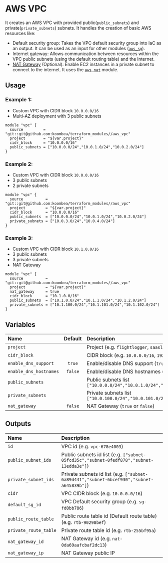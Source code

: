 # AWS VPC

It creates an AWS VPC with provided public(`public_subnets`) and private(`private_subnets`) subnets. It handles the creation of basic AWS resources like:

- Default security group: Takes the VPC default security group into IaC as an output. It can be used as an input for other modules ([`aws_sg`](https://github.com/koombea/terraform_modules/tree/master/aws_sg)).
- Internet gateway: Allows communication between resources within the VPC public subnets (using the default routing table) and the Internet.
- [NAT Gateway](https://docs.aws.amazon.com/vpc/latest/userguide/vpc-nat-gateway.html) (Optional): Enable EC2 instances in a private subnet to connect to the internet. It uses the [`aws_nat`](https://github.com/koombea/terraform_modules/tree/master/aws_nat) module.

## Usage

### Example 1:

- Custom VPC with CIDR block `10.0.0.0/16`
- Multi-AZ deployment with 3 public subnets

```hcl
module "vpc" {
  source         = "git::git@github.com:koombea/terraform_modules//aws_vpc"
  project        = "${var.project}"
  cidr_block     = "10.0.0.0/16"
  public_subnets = ["10.0.0.0/24","10.0.1.0/24","10.0.2.0/24"]
}
```

### Example 2:

- Custom VPC with CIDR block `10.0.0.0/16`
- 3 public subnets
- 2 private subnets

```hcl
module "vpc" {
  source          = "git::git@github.com:koombea/terraform_modules//aws_vpc"
  project         = "${var.project}"
  cidr_block      = "10.0.0.0/16"
  public_subnets  = ["10.0.0.0/24","10.0.1.0/24","10.0.2.0/24"]
  private_subnets = ["10.0.3.0/24","10.0.4.0/24"]
}
```

### Example 3:

- Custom VPC with CIDR block `10.1.0.0/16`
- 3 public subnets
- 3 private subnets
- NAT Gateway

```hcl
module "vpc" {
  source          = "git::git@github.com:koombea/terraform_modules//aws_vpc"
  project         = "${var.project}"
  nat_gateway     = true
  cidr_block      = "10.1.0.0/16"
  public_subnets  = ["10.1.0.0/24","10.1.1.0/24","10.1.2.0/24"]
  private_subnets = ["10.1.100.0/24","10.1.101.0/24","10.1.102.0/24"]
}
```

## Variables

| Name                   | Default | Description                                                              | Required |
| :--------------------- | :-----: | :----------------------------------------------------------------------- | :------: |
| `project`              |         | Project (e.g. `flightlogger`, `saasler`)                                 |   Yes    |
| `cidr_block`           |         | CIDR block (e.g. `10.0.0.0/16`, `192.168.0.0/16`)                        |   Yes    |
| `enable_dns_support`   | `true`  | Enable/disable DNS support (`true` or `false`)                           |    No    |
| `enable_dns_hostnames` | `false` | Enable/disable DNS hostnames (`true` or `false`)                         |    No    |
| `public_subnets`       |         | Public subnets list `["10.0.0.0/24","10.0.1.0/24","10.0.2.0/24"]`        |    No    |
| `private_subnets`      |         | Private subnets list `["10.0.100.0/24","10.0.101.0/24","10.0.102.0/24"]` |    No    |
| `nat_gateway`          | `false` | NAT Gateway (`true` or `false`)                                          |    No    |

## Outputs

| Name                  | Description                                                                              |
| :-------------------- | :--------------------------------------------------------------------------------------- |
| `id`                  | VPC id (e.g. `vpc-678e4003`)                                                             |
| `public_subnet_ids`   | Public subnets id list (e.g. `["subnet-05fcd35c","subnet-0fedf878","subnet-13edda3e"]`)  |
| `private_subnet_ids`  | Private subnets id list (e.g. `["subnet-6a89d441","subnet-6bcef930","subnet-a645839b"]`) |
| `cidr`                | VPC CIDR block (e.g. `10.0.0.0/16`)                                                      |
| `default_sg_id`       | VPC Default security group (e.g. `sg-fd0bb786`)                                          |
| `public_route_table`  | Public route table id (Default route table) (e.g. `rtb-90298bef`)                        |
| `private_route_table` | Private route table id (e.g. `rtb-255bf95a`)                                             |
| `nat_gateway_id`      | NAT Gateway id (e.g. `nat-0da69aafcbaf2dc13`)                                            |
| `nat_gateway_ip`      | NAT Gateway public IP                                                                    |
